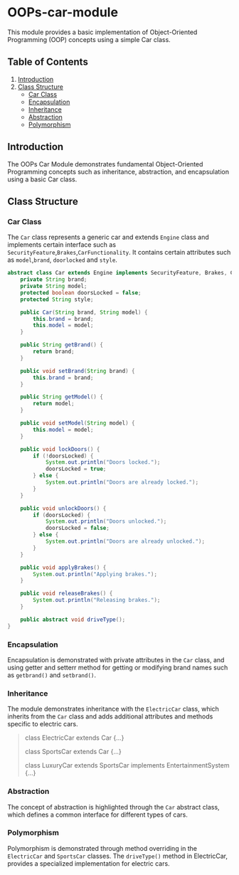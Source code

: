 # OOPs-car-module
This module provides a basic implementation of Object-Oriented Programming (OOP) concepts using a simple Car class.
## Table of Contents
1. [Introduction](#introduction)
2. [Class Structure](#class-structure)
    - [Car Class](#car-class)
    - [Encapsulation](#encapsulation)
    - [Inheritance](#inheritance)
    - [Abstraction](#abstraction)
    - [Polymorphism](#polymorphism)

## Introduction

The OOPs Car Module demonstrates fundamental Object-Oriented Programming concepts such as inheritance, abstraction, and encapsulation using a basic Car class.

## Class Structure

### Car Class
The `Car` class represents a generic car and extends `Engine` class and implements certain interface such as `SecurityFeature`,`Brakes`,`CarFunctionality`. It contains certain attributes such as `model`,`brand`, `doorlocked` and `style`.

```java
abstract class Car extends Engine implements SecurityFeature, Brakes, CarFunctionality {
    private String brand;
    private String model;
    protected boolean doorsLocked = false;
    protected String style;

    public Car(String brand, String model) {
        this.brand = brand;
        this.model = model;
    }

    public String getBrand() {
        return brand;
    }

    public void setBrand(String brand) {
        this.brand = brand;
    }

    public String getModel() {
        return model;
    }

    public void setModel(String model) {
        this.model = model;
    }

    public void lockDoors() {
        if (!doorsLocked) {
            System.out.println("Doors locked.");
            doorsLocked = true;
        } else {
            System.out.println("Doors are already locked.");
        }
    }

    public void unlockDoors() {
        if (doorsLocked) {
            System.out.println("Doors unlocked.");
            doorsLocked = false;
        } else {
            System.out.println("Doors are already unlocked.");
        }
    }

    public void applyBrakes() {
        System.out.println("Applying brakes.");
    }

    public void releaseBrakes() {
        System.out.println("Releasing brakes.");
    }

    public abstract void driveType();
}
```

### Encapsulation
Encapsulation is demonstrated with private attributes in the `Car` class, and using getter and setterr method for getting or modifying brand names such as `getbrand()` and `setbrand()`.

### Inheritance
The module demonstrates inheritance with the `ElectricCar` class, which inherits from the `Car` class and adds additional attributes and methods specific to electric cars.

>class ElectricCar extends Car {...}
>
>class SportsCar extends Car {...}
>
>class LuxuryCar extends SportsCar implements EntertainmentSystem {...}

### Abstraction
The concept of abstraction is highlighted through the `Car` abstract class, which defines a common interface for different types of cars.

### Polymorphism
Polymorphism is demonstrated through method overriding in the `ElectricCar` and `SportsCar` classes. The `driveType()` method in ElectricCar, provides a specialized implementation for electric cars.
